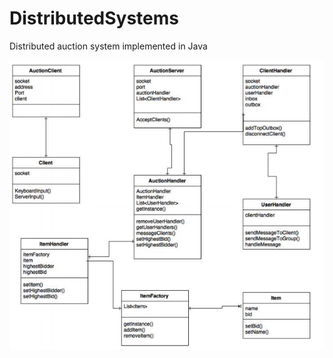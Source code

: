 # DistributedSystems
Distributed auction system implemented in Java

![alt tag](https://github.com/Zontzip/DistributedSystems/blob/master/assignment/class_diagram.png)
